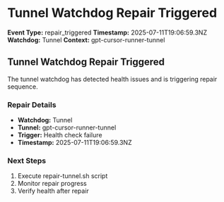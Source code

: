 # Tunnel Watchdog Repair Triggered

**Event Type:** repair_triggered
**Timestamp:** 2025-07-11T19:06:59.3NZ
**Watchdog:** Tunnel
**Context:** gpt-cursor-runner-tunnel


## Tunnel Watchdog Repair Triggered

The tunnel watchdog has detected health issues and is triggering repair sequence.

### Repair Details
- **Watchdog:** Tunnel
- **Tunnel:** gpt-cursor-runner-tunnel
- **Trigger:** Health check failure
- **Timestamp:** 2025-07-11T19:06:59.3NZ

### Next Steps
1. Execute repair-tunnel.sh script
2. Monitor repair progress
3. Verify health after repair



